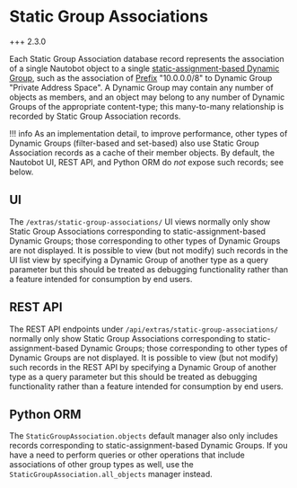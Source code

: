 # Static Group Associations

+++ 2.3.0

Each Static Group Association database record represents the association of a single Nautobot object to a single [static-assignment-based Dynamic Group](dynamicgroup.md), such as the association of [Prefix](../core-data-model/ipam/prefix.md) "10.0.0.0/8" to Dynamic Group "Private Address Space". A Dynamic Group may contain any number of objects as members, and an object may belong to any number of Dynamic Groups of the appropriate content-type; this many-to-many relationship is recorded by Static Group Association records.

!!! info
    As an implementation detail, to improve performance, other types of Dynamic Groups (filter-based and set-based) also use Static Group Association records as a cache of their member objects. By default, the Nautobot UI, REST API, and Python ORM do *not* expose such records; see below.

## UI

The `/extras/static-group-associations/` UI views normally only show Static Group Associations corresponding to static-assignment-based Dynamic Groups; those corresponding to other types of Dynamic Groups are not displayed. It is possible to view (but not modify) such records in the UI list view by specifying a Dynamic Group of another type as a query parameter but this should be treated as debugging functionality rather than a feature intended for consumption by end users.

## REST API

The REST API endpoints under `/api/extras/static-group-associations/` normally only show Static Group Associations corresponding to static-assignment-based Dynamic Groups; those corresponding to other types of Dynamic Groups are not displayed. It is possible to view (but not modify) such records in the REST API by specifying a Dynamic Group of another type as a query parameter but this should be treated as debugging functionality rather than a feature intended for consumption by end users.

## Python ORM

The `StaticGroupAssociation.objects` default manager also only includes records corresponding to static-assignment-based Dynamic Groups. If you have a need to perform queries or other operations that include associations of other group types as well, use the `StaticGroupAssociation.all_objects` manager instead.
